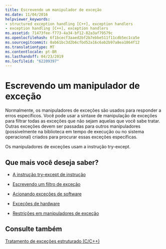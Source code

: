 ```yaml
---
title: Escrevendo um manipulador de exceção
ms.date: 11/04/2016
helpviewer_keywords:
- structured exception handling [C++], exception handlers
- exception handling [C++], exception handlers
ms.assetid: 71473fee-f773-4a34-bf12-82a3af79579c
ms.openlocfilehash: 6f1bcecf3aaed2bf2b7ebbe511f11cdb5ec1ca5e
ms.sourcegitcommit: 0ab61bc3d2b6cfbd52a16c6ab2b97a8ea1864f12
ms.translationtype: MT
ms.contentlocale: pt-BR
ms.lasthandoff: 04/23/2019
ms.locfileid: "62209397"
---
```

# <a name="writing-an-exception-handler"></a>Escrevendo um manipulador de exceção

Normalmente, os manipuladores de exceções são usados para responder a erros específicos. Você pode usar a sintaxe de manipulação de exceções para filtrar todas as exceções que não sejam aquelas que você sabe tratar. Outras exceções devem ser passadas para outros manipuladores (possivelmente na biblioteca em tempo de execução ou no sistema operacional) criados para procurar essas exceções específicas.

Os manipuladores de exceções usam a instrução try-except.

## <a name="what-do-you-want-to-know-more-about"></a>Que mais você deseja saber?

- [A instrução try-except de instrução](../cpp/try-except-statement.md)

- [Escrevendo um filtro de exceção](../cpp/writing-an-exception-filter.md)

- [Acionando exceções de software](../cpp/raising-software-exceptions.md)

- [Exceções de hardware](../cpp/hardware-exceptions.md)

- [Restrições em manipuladores de exceção](../cpp/restrictions-on-exception-handlers.md)

## <a name="see-also"></a>Consulte também

[Tratamento de exceções estruturado (C/C++)](../cpp/structured-exception-handling-c-cpp.md)